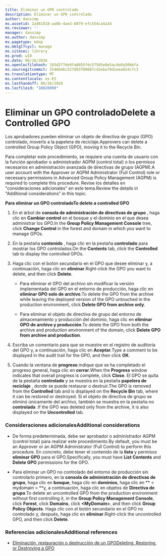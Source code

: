 ```yaml
---
title: Eliminar un GPO controlado
description: Eliminar un GPO controlado
author: dansimp
ms.assetid: 2a461018-aa0b-4ae3-b079-efc554ca4a3d
ms.reviewer: ''
manager: dansimp
ms.author: dansimp
ms.pagetype: mdop
ms.mktglfcycl: manage
ms.sitesec: library
ms.prod: w10
ms.date: 06/16/2016
ms.openlocfilehash: 103d2f7de9fa8055fdc57505e0e5ac4e0a50bbfa
ms.sourcegitcommit: 354664bc527d93f80687cd2eba70d1eea024c7c3
ms.translationtype: MT
ms.contentlocale: es-ES
ms.lasthandoff: 06/26/2020
ms.locfileid: "10820990"
---
```

# <span data-ttu-id="1c0a3-103">Eliminar un GPO controlado</span><span class="sxs-lookup"><span data-stu-id="1c0a3-103">Delete a Controlled GPO</span></span>


<span data-ttu-id="1c0a3-104">Los aprobadores pueden eliminar un objeto de directiva de grupo (GPO) controlado, moverlo a la papelera de reciclaje.</span><span class="sxs-lookup"><span data-stu-id="1c0a3-104">Approvers can delete a controlled Group Policy Object (GPO), moving it to the Recycle Bin.</span></span>

<span data-ttu-id="1c0a3-105">Para completar este procedimiento, se requiere una cuenta de usuario con la función aprobador o administrador AGPM (control total) o los permisos necesarios en administración avanzada de directivas de grupo (AGPM).</span><span class="sxs-lookup"><span data-stu-id="1c0a3-105">A user account with the Approver or AGPM Administrator (Full Control) role or necessary permissions in Advanced Group Policy Management (AGPM) is required to complete this procedure.</span></span> <span data-ttu-id="1c0a3-106">Revise los detalles en "consideraciones adicionales" en este tema.</span><span class="sxs-lookup"><span data-stu-id="1c0a3-106">Review the details in "Additional considerations" in this topic.</span></span>

**<span data-ttu-id="1c0a3-107">Para eliminar un GPO controlado</span><span class="sxs-lookup"><span data-stu-id="1c0a3-107">To delete a controlled GPO</span></span>**

1.  <span data-ttu-id="1c0a3-108">En el árbol de **consola de administración de directivas de grupo** , haga clic en **Cambiar control** en el bosque y el dominio en el que desea administrar los GPO.</span><span class="sxs-lookup"><span data-stu-id="1c0a3-108">In the **Group Policy Management Console** tree, click **Change Control** in the forest and domain in which you want to manage GPOs.</span></span>

2.  <span data-ttu-id="1c0a3-109">En la pestaña **contenido** , haga clic en la pestaña **controlado** para mostrar los GPO controlados.</span><span class="sxs-lookup"><span data-stu-id="1c0a3-109">On the **Contents** tab, click the **Controlled** tab to display the controlled GPOs.</span></span>

3.  <span data-ttu-id="1c0a3-110">Haga clic con el botón secundario en el GPO que desee eliminar y, a continuación, haga clic en **eliminar**.</span><span class="sxs-lookup"><span data-stu-id="1c0a3-110">Right-click the GPO you want to delete, and then click **Delete**.</span></span>

    -   <span data-ttu-id="1c0a3-111">Para eliminar el GPO del archivo sin modificar la versión implementada del GPO en el entorno de producción, haga clic en **eliminar GPO solo de archivo**.</span><span class="sxs-lookup"><span data-stu-id="1c0a3-111">To delete the GPO from the archive while leaving the deployed version of the GPO untouched in the production environment, click **Delete GPO from archive only**.</span></span>

    -   <span data-ttu-id="1c0a3-112">Para eliminar el objeto de directiva de grupo del entorno de almacenamiento y producción del dominio, haga clic en **eliminar GPO de archivo y producción**.</span><span class="sxs-lookup"><span data-stu-id="1c0a3-112">To delete the GPO from both the archive and production environment of the domain, click **Delete GPO from archive and production**.</span></span>

4.  <span data-ttu-id="1c0a3-113">Escriba un comentario para que se muestre en el registro de auditoría del GPO y, a continuación, haga clic en **Aceptar**.</span><span class="sxs-lookup"><span data-stu-id="1c0a3-113">Type a comment to be displayed in the audit trail for the GPO, and then click **OK**.</span></span>

5.  <span data-ttu-id="1c0a3-114">Cuando la ventana de **progreso** indique que se ha completado el progreso general, haga clic en **cerrar**.</span><span class="sxs-lookup"><span data-stu-id="1c0a3-114">When the **Progress** window indicates that overall progress is complete, click **Close**.</span></span> <span data-ttu-id="1c0a3-115">El GPO se quita de la pestaña **controlado** y se muestra en la pestaña **papelera de reciclaje** , donde se puede restaurar o destruir.</span><span class="sxs-lookup"><span data-stu-id="1c0a3-115">The GPO is removed from the **Controlled** tab and is displayed on the **Recycle Bin** tab, where it can be restored or destroyed.</span></span> <span data-ttu-id="1c0a3-116">Si el objeto de directiva de grupo se eliminó únicamente del archivo, también se muestra en la pestaña no **controlada** .</span><span class="sxs-lookup"><span data-stu-id="1c0a3-116">If the GPO was deleted only from the archive, it is also displayed on the **Uncontrolled** tab.</span></span>

### <span data-ttu-id="1c0a3-117">Consideraciones adicionales</span><span class="sxs-lookup"><span data-stu-id="1c0a3-117">Additional considerations</span></span>

-   <span data-ttu-id="1c0a3-118">De forma predeterminada, debe ser aprobador o administrador AGPM (control total) para realizar este procedimiento.</span><span class="sxs-lookup"><span data-stu-id="1c0a3-118">By default, you must be an Approver or an AGPM Administrator (Full Control) to perform this procedure.</span></span> <span data-ttu-id="1c0a3-119">En concreto, debe tener el contenido de la **lista** y permisos **eliminar GPO** para el GPO.</span><span class="sxs-lookup"><span data-stu-id="1c0a3-119">Specifically, you must have **List Contents** and **Delete GPO** permissions for the GPO.</span></span>

-   <span data-ttu-id="1c0a3-120">Para eliminar un GPO no controlado del entorno de producción sin controlarlo primero, en la **consola de administración de directivas de grupo**, haga clic en **bosque**, haga clic en **dominios**, haga clic en \*\* &lt; mydomain &gt; \*\*y, a continuación, haga clic en objetos de **Directiva de grupo**.</span><span class="sxs-lookup"><span data-stu-id="1c0a3-120">To delete an uncontrolled GPO from the production environment without first controlling it, in the **Group Policy Management Console**, click **Forest**, click **Domains**, click **&lt;MyDomain&gt;**, and then click **Group Policy Objects**.</span></span> <span data-ttu-id="1c0a3-121">Haga clic con el botón secundario en el GPO no controlado y, después, haga clic en **eliminar**.</span><span class="sxs-lookup"><span data-stu-id="1c0a3-121">Right-click the uncontrolled GPO, and then click **Delete**.</span></span>

### <span data-ttu-id="1c0a3-122">Referencias adicionales</span><span class="sxs-lookup"><span data-stu-id="1c0a3-122">Additional references</span></span>

-   [<span data-ttu-id="1c0a3-123">Eliminación, restauración o destrucción de un GPO</span><span class="sxs-lookup"><span data-stu-id="1c0a3-123">Deleting, Restoring, or Destroying a GPO</span></span>](deleting-restoring-or-destroying-a-gpo-agpm40.md)

 

 





